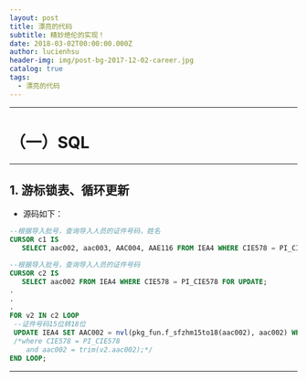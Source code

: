 ```yaml
---
layout: post
title: 漂亮的代码
subtitle: 精妙绝伦的实现！
date: 2018-03-02T00:00:00.000Z
author: lucienhsu
header-img: img/post-bg-2017-12-02-career.jpg
catalog: true
tags:
  - 漂亮的代码
---
```



--------------------------------------------------------------------------------
# （一）SQL
--------------------------------------------------------------------------------

## 1. 游标锁表、循环更新
- 源码如下：  

```SQL  
--根据导入批号，查询导入人员的证件号码，姓名  
CURSOR c1 IS  
   SELECT aac002, aac003, AAC004, AAE116 FROM IEA4 WHERE CIE578 = PI_CIE578 FOR UPDATE;  

--根据导入批号，查询导入人员的证件号码  
CURSOR c2 IS  
   SELECT aac002 FROM IEA4 WHERE CIE578 = PI_CIE578 FOR UPDATE;  
.
.
.
FOR v2 IN c2 LOOP
 --证件号码15位转18位
 UPDATE IEA4 SET AAC002 = nvl(pkg_fun.f_sfzhm15to18(aac002), aac002) WHERE CURRENT OF c2;
 /*where CIE578 = PI_CIE578
    and aac002 = trim(v2.aac002);*/
END LOOP;    
```

---------
